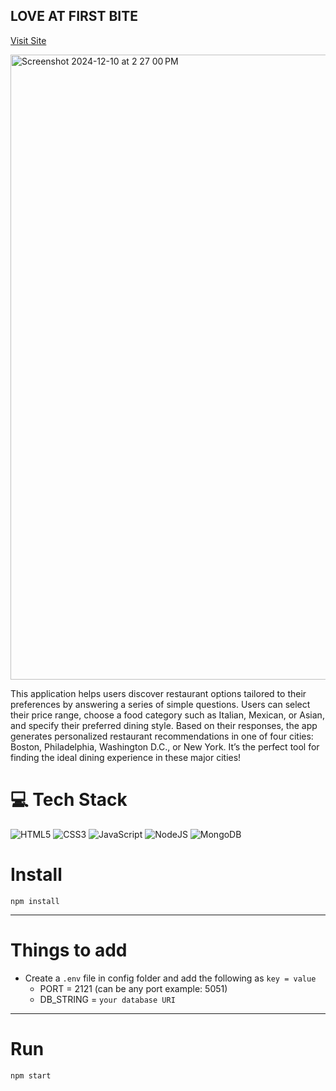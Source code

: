 ## LOVE AT FIRST BITE
<a href="https://loveatfirstbite-2.onrender.com/" rel="love at first bite">Visit Site</a>

<img width="1000" alt="Screenshot 2024-12-10 at 2 27 00 PM" src="https://github.com/user-attachments/assets/ec225e70-4cc5-4b6a-9685-1c16e680c23f">
<p>This application helps users discover restaurant options tailored to their preferences by answering a series of simple questions. Users can select their price range, choose a food category such as Italian, Mexican, or Asian, and specify their preferred dining style. Based on their responses, the app generates personalized restaurant recommendations in one of four cities: Boston, Philadelphia, Washington D.C., or New York. It’s the perfect tool for finding the ideal dining experience in these major cities!</p>

# 💻 Tech Stack
<!-- Badges from https://github.com/Ileriayo/markdown-badges -->
![HTML5](https://img.shields.io/badge/html5-%23E34F26.svg?style=for-the-badge&logo=html5&logoColor=white)
![CSS3](https://img.shields.io/badge/css3-%231572B6.svg?style=for-the-badge&logo=css3&logoColor=white)
![JavaScript](https://img.shields.io/badge/javascript-%23323330.svg?style=for-the-badge&logo=javascript&logoColor=%23F7DF1E)
![NodeJS](https://img.shields.io/badge/node.js-6DA55F?style=for-the-badge&logo=node.js&logoColor=white)
![MongoDB](https://img.shields.io/badge/MongoDB-%234ea94b.svg?style=for-the-badge&logo=mongodb&logoColor=white)



# Install

`npm install`

---

# Things to add

- Create a `.env` file in config folder and add the following as `key = value`
  - PORT = 2121 (can be any port example: 5051)
  - DB_STRING = `your database URI`
  
---

# Run

`npm start`
